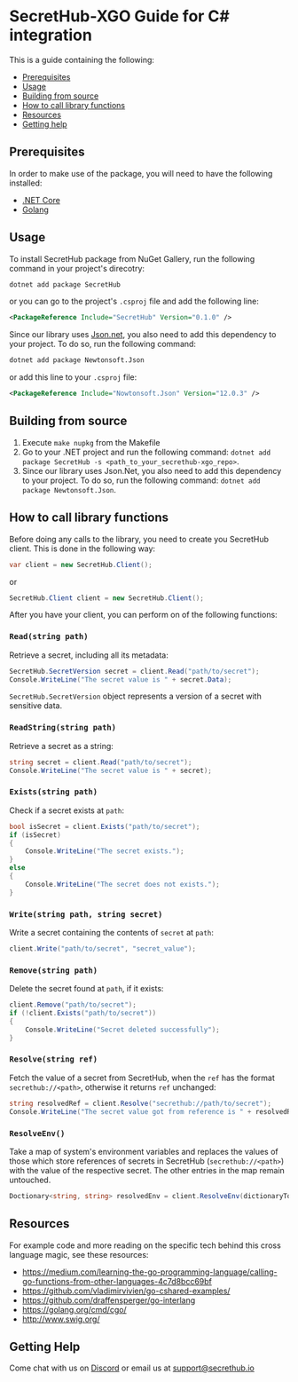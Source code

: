 # SecretHub-XGO Guide for C# integration

This is a guide containing the following:
 - [Prerequisites](#prerequisites)
 - [Usage](#usage)
 - [Building from source](#building-from-source)
 - [How to call library functions](#how-to-call-library-functions)
 - [Resources](#resources)
 - [Getting help](#getting-help)

## Prerequisites

In order to make use of the package, you will need to have the following installed:
 - [.NET Core](https://docs.microsoft.com/en-gb/dotnet/core/install/)
 - [Golang](https://golang.org/doc/install)

## Usage

To install SecretHub package from NuGet Gallery, run the following command in your project's direcotry: 
```bash
dotnet add package SecretHub
```
or you can go to the project's `.csproj` file and add the following line:
```xml
<PackageReference Include="SecretHub" Version="0.1.0" />
```

Since our library uses [Json.net](https://www.nuget.org/packages/Newtonsoft.Json/), you also need to add this dependency to your project. To do so, run the following command:
```bash
dotnet add package Newtonsoft.Json
```
or add this line to your `.csproj` file:
```xml
<PackageReference Include="Nowtonsoft.Json" Version="12.0.3" />
```

## Building from source 
1. Execute `make nupkg` from the Makefile
2. Go to your .NET project and run the following command: `dotnet add package SecretHub -s <path_to_your_secrethub-xgo_repo>`.
3. Since our library uses Json.Net, you also need to add this dependency to your project. To do so, run the following command: `dotnet add package Newtonsoft.Json`.

## How to call library functions
Before doing any calls to the library, you need to create you SecretHub client. This is done in the following way:
```csharp
var client = new SecretHub.Client();
``` 
or 
```csharp
SecretHub.Client client = new SecretHub.Client();
```

After you have your client, you can perform on of the following functions:

### `Read(string path)`
Retrieve a secret, including all its metadata:
```csharp
SecretHub.SecretVersion secret = client.Read("path/to/secret");
Console.WriteLine("The secret value is " + secret.Data);
```
`SecretHub.SecretVersion` object represents a version of a secret with sensitive data.

### `ReadString(string path)`
Retrieve a secret as a string:
 ```csharp
 string secret = client.Read("path/to/secret");
 Console.WriteLine("The secret value is " + secret);
 ```

### `Exists(string path)`
Check if a secret exists at `path`:
```csharp
bool isSecret = client.Exists("path/to/secret");
if (isSecret) 
{
    Console.WriteLine("The secret exists.");
} 
else 
{
    Console.WriteLine("The secret does not exists.");
}
```

### `Write(string path, string secret)`
Write a secret containing the contents of `secret` at `path`:
```csharp
client.Write("path/to/secret", "secret_value");
```

### `Remove(string path)`
Delete the secret found at `path`, if it exists:
```csharp
client.Remove("path/to/secret");
if (!client.Exists("path/to/secret"))
{
    Console.WriteLine("Secret deleted successfully");
}
```

### `Resolve(string ref)`
Fetch the value of a secret from SecretHub, when the `ref` has the format `secrethub://<path>`, otherwise it returns `ref` unchanged:
```csharp
string resolvedRef = client.Resolve("secrethub://path/to/secret");
Console.WriteLine("The secret value got from reference is " + resolvedRef);
```

### `ResolveEnv()`
Take a map of system's environment variables and replaces the values of those which store references of secrets in SecretHub (`secrethub://<path>`) with the value of the respective secret. The other entries in the map remain untouched.
```csharp
Doctionary<string, string> resolvedEnv = client.ResolveEnv(dictionaryToResolve);
```

## Resources

For example code and more reading on the specific tech behind this cross language magic, see these resources:

- https://medium.com/learning-the-go-programming-language/calling-go-functions-from-other-languages-4c7d8bcc69bf
- https://github.com/vladimirvivien/go-cshared-examples/
- https://github.com/draffensperger/go-interlang
- https://golang.org/cmd/cgo/
- http://www.swig.org/

## Getting Help

Come chat with us on [Discord](https://discord.gg/EQcE87s) or email us at [support@secrethub.io](mailto:support@secrethub.io)
